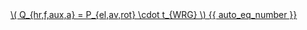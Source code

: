 <a href="/eco2_guide_center/1.%20ECO2%20Logic%20Guide/Hee1_Equation_List.html" class="equation-link" target="_blank" rel="noopener noreferrer">
  \( Q_{hr,f,aux,a} = P_{el,av,rot} \cdot t_{WRG} \) {{ auto_eq_number }}
</a>
